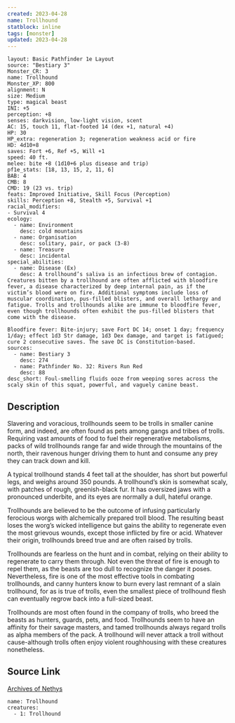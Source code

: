 ```yaml
---
created: 2023-04-28
name: Trollhound
statblock: inline
tags: [monster]
updated: 2023-04-28
---
```

```statblock
layout: Basic Pathfinder 1e Layout
source: "Bestiary 3"
Monster_CR: 3
name: Trollhound
Monster_XP: 800
alignment: N
size: Medium
type: magical beast
INI: +5
perception: +8
senses: darkvision, low-light vision, scent
AC: 15, touch 11, flat-footed 14 (dex +1, natural +4)
HP: 30
HP_extra: regeneration 3; regeneration weakness acid or fire
HD: 4d10+8
saves: Fort +6, Ref +5, Will +1
speed: 40 ft.
melee: bite +8 (1d10+6 plus disease and trip)
pf1e_stats: [18, 13, 15, 2, 11, 6]
BAB: 4
CMB: 8
CMD: 19 (23 vs. trip)
feats: Improved Initiative, Skill Focus (Perception)
skills: Perception +8, Stealth +5, Survival +1
racial_modifiers:
- Survival 4
ecology:
  - name: Environment
    desc: cold mountains
  - name: Organisation
    desc: solitary, pair, or pack (3-8)
  - name: Treasure
    desc: incidental
special_abilities:
  - name: Disease (Ex)
    desc: A trollhound’s saliva is an infectious brew of contagion. Creatures bitten by a trollhound are often afflicted with bloodfire fever, a disease characterized by deep internal pain, as if the victim’s blood were on fire. Additional symptoms include loss of muscular coordination, pus-filled blisters, and overall lethargy and fatigue. Trolls and trollhounds alike are immune to bloodfire fever, even though trollhounds often exhibit the pus-filled blisters that come with the disease.

Bloodfire fever: Bite-injury; save Fort DC 14; onset 1 day; frequency 1/day; effect 1d3 Str damage, 1d3 Dex damage, and target is fatigued; cure 2 consecutive saves. The save DC is Constitution-based.
sources:
  - name: Bestiary 3
    desc: 274
  - name: Pathfinder No. 32: Rivers Run Red
    desc: 88
desc_short: Foul-smelling fluids ooze from weeping sores across the scaly skin of this squat, powerful, and vaguely canine beast.
```
## Description
Slavering and voracious, trollhounds seem to be trolls in smaller canine form, and indeed, are often found as pets among gangs and tribes of trolls. Requiring vast amounts of food to fuel their regenerative metabolisms, packs of wild trollhounds range far and wide through the mountains of the north, their ravenous hunger driving them to hunt and consume any prey they can track down and kill.

A typical trollhound stands 4 feet tall at the shoulder, has short but powerful legs, and weighs around 350 pounds. A trollhound’s skin is somewhat scaly, with patches of rough, greenish-black fur. It has oversized jaws with a pronounced underbite, and its eyes are normally a dull, hateful orange.

Trollhounds are believed to be the outcome of infusing particularly ferocious worgs with alchemically prepared troll blood. The resulting beast loses the worg’s wicked intelligence but gains the ability to regenerate even the most grievous wounds, except those inflicted by fire or acid. Whatever their origin, trollhounds breed true and are often raised by trolls.

Trollhounds are fearless on the hunt and in combat, relying on their ability to regenerate to carry them through. Not even the threat of fire is enough to repel them, as the beasts are too dull to recognize the danger it poses. Nevertheless, fire is one of the most effective tools in combating trollhounds, and canny hunters know to burn every last remnant of a slain trollhound, for as is true of trolls, even the smallest piece of trollhound flesh can eventually regrow back into a full-sized beast.

Trollhounds are most often found in the company of trolls, who breed the beasts as hunters, guards, pets, and food. Trollhounds seem to have an affinity for their savage masters, and tamed trollhounds always regard trolls as alpha members of the pack. A trollhound will never attack a troll without cause-although trolls often enjoy violent roughhousing with these creatures nonetheless.
## Source Link
[Archives of Nethys](https://aonprd.com/MonsterDisplay.aspx?ItemName=Trollhound)
```encounter-table
name: Trollhound
creatures:
  - 1: Trollhound
```
